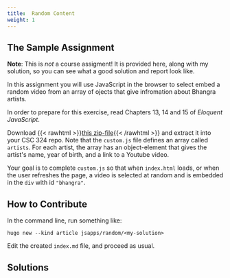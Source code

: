 ```yaml
---
title:  Random Content
weight: 1
---
```


## The Sample Assignment

**Note**:  This is _not_ a course assigment!  It is provided here, along with my solution, so you can see what a good solution and report look like.

In this assignment you will use JavaScript in the browser to select embed a random video from an array of ojects that give infromation about Bhangra artists.

In order to prepare for this exercise, read Chapters 13, 14 and 15 of _Eloquent JavaScript_.

Download  {{< rawhtml >}}<a href="random-content.zip" download>this zip-file</a>{{< /rawhtml >}} and extract it into your CSC 324 repo. Note that the `custom.js` file defines an array called `artists`.  For each artist, the array has an object-element that gives the artist's name, year of birth, and a link to a Youtube video.

Your goal is to complete `custom.js` so that when `index.html` loads, or when the user refreshes the page, a video is selected at random and is embedded in the `div` with id `"bhangra"`.


## How to Contribute

In the command line, run something like:

```{sh}
hugo new --kind article jsapps/random/<my-solution>
```

Edit the created `index.md` file, and proceed as usual.

## Solutions